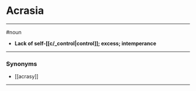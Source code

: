 # Acrasia
---
#noun
- **Lack of self-[[c/_control|control]]; excess; intemperance**
---
### Synonyms
- [[acrasy]]
---

